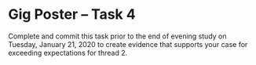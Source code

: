 # Gig Poster – Task 4

Complete and commit this task prior to the end of evening study on Tuesday, January 21, 2020 to create evidence that supports your case for exceeding expectations for thread 2.
